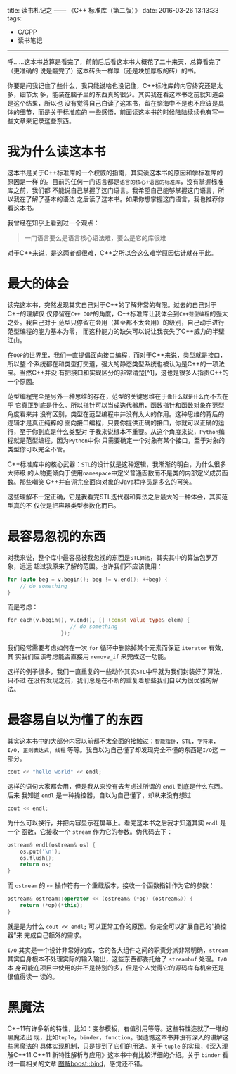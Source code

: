title: 读书札记之 —— 《C++ 标准库（第二版）》
date: 2016-03-26 13:13:33
tags:
 - C/CPP
 - 读书笔记
---

呼……这本书总算是看完了，前前后后看这本书大概花了二十来天，总算看完了（更准确的
说是翻完了）这本砖头一样厚（还是块加厚版的砖）的书。

你要是问我记住了些什么，我只能说啥也没记住，C++标准库的内容终究还是太多，细节太
多，能装在脑子里的东西真的很少。其实我在看这本书之前就知道会是这个结果，所以也
没有觉得自己白读了这本书，留在脑海中不是也不应该是具体的细节，而是关于标准库的
一些感悟，前面读这本书的时候陆陆续续也有写一些文章来记录这些东西。

<!--more-->

# 我为什么读这本书

这本书是关于C++标准库的一个权威的指南，其实读这本书的原因和学标准库的原因是一样
的。目前的任何一门语言都是`语言的核心+语言的标准库`，没有掌握标准库之前，我们都
不能说自己掌握了这门语言。我希望自己能够掌握这门语言，所以我在了解了基本的语法
之后读了这本书。如果你想掌握这门语言，我也推荐你看这本书。

我曾经在知乎上看到过一个观点：

> 一门语言要么是语言核心语法难，要么是它的库很难

对于C++来说，是这两者都很难，C++之所以会这么难学原因估计就在于此。

# 最大的体会

读完这本书，突然发现其实自己对于C++的了解非常的有限。过去的自己对于C++的理解仅
仅停留在`C++ OOP`的角度，C++标准库让我体会到`C++范型编程`的强大之处。我自己对于
范型只停留在会用（甚至都不太会用）的级别，自己动手进行范型编程的能力基本为零，
而这种能力的缺失可以说让我丧失了C++威力的半壁江山。

在`OOP`的世界里，我们一直提倡面向接口编程，而对于C++来说，类型就是接口，所以整
个系统都在和类型打交道，强大的静态类型系统也被认为是C++的一项法宝。当然C++并没
有把接口和实现区分的非常清楚[^1]，这也是很多人指责C++的一个原因。

范型编程完全是另外一种思维的存在，范型的关键思维在于`像什么就是什么`而不去在乎
它真正到底是什么。所以指针可以当成迭代器用，函数指针和函数对象在范型角度看来并
没有区别，类型在范型编程中并没有太大的作用。这种思维的背后的逻辑才是真正纯粹的
面向接口编程，只要你提供正确的接口，你就可以正确的运行，至于你到底是什么类型对
于我来说根本不重要。从这个角度来说，`Python`编程就是范型编程，因为`Python`中你
只需要确定一个对象有某个接口，至于对象的类型你可以完全不管。

C++标准库中的核心武器：`STL`的设计就是这种逻辑，我渐渐的明白，为什么很多大师级
的人物更倾向于使用`namespace`中定义普通函数而不是类的内部定义成员函数。那些嘲笑
C++并自诩完全面向对象的Java程序员是多么的可笑。

这些理解不一定正确，它是我看完STL迭代器和算法之后最大的一种体会，其实范型真的不
仅仅是把容器类型参数化而已。

# 最容易忽视的东西

对我来说，整个库中最容易被我忽视的东西是`STL算法`，其实其中的算法包罗万象，远远
超过我原来了解的范围。也许我们不应该使用：

```cpp
for (auto beg = v.begin(); beg != v.end(); ++beg) {
    // do something
}
```

而是考虑：

```cpp
for_each(v.begin(), v.end(), [] (const value_type& elem) {
				    // do something
			     });
```

我们经常需要考虑如何在一次 `for` 循环中删除掉某个元素而保证 `iterator` 有效，其
实我们应该考虑能否直接用 `remove_if` 来完成这一功能。

这样的例子很多，我们一直重复的一些动作其实`STL`中早就为我们封装好了算法，只不过
在没有发现之前，我们总是在不断的重复着那些我们自以为很优雅的解法。

# 最容易自以为懂了的东西

其实这本书中的大部分内容以前都不太全面的接触过：`智能指针`，`STL`，`字符串`，
`I/O`，`正则表达式`，`线程` 等等。我自以为自己懂了却发现完全不懂的东西是`I/O`这
一部分。

```cpp
cout << "hello world" << endl;
```

这样的语句大家都会用，但是我从来没有去考虑过所谓的 `endl` 到底是什么东西。后来
我知道 `endl` 是一种操控器，自以为自己懂了，却从来没有想过

```cpp
cout << endl;
```

为什么可以换行，并把内容显示在屏幕上。看完这本书之后我才知道其实 `endl` 是一个
函数，它接收一个 `stream` 作为它的参数。伪代码去下：

```cpp
ostream& endl(ostream& os) {
    os.put('\n');
    os.flush();
    return os;
}
```

而 `ostream` 的 `<<` 操作符有一个重载版本，接收一个函数指针作为它的参数：

```cpp
ostream& ostream::operator << (ostream& (*op) (ostream&)) {
    return (*op)(*this);
}
```

就是是为什么 `cout << endl;` 可以正常工作的原因。你完全可以扩展自己的“操控器”来
完成自己额外的需求。

`I/O` 其实是一个设计非常好的库，它的各大组件之间的职责分派非常明确，`stream`
其实自身根本不处理实际的输入输出，这些东西都委托给了 `streambuf` 处理。`I/O` 本
身可能在项目中使用的并不是特别的多，但是个人觉得它的源码库有机会还是很值得读一
读的。

# 黑魔法

C++11有许多新的特性，比如：变参模板，右值引用等等。这些特性造就了一堆的黑魔法出
现，比如`tuple`，`binder`，`function`。很遗憾这本书并没有深入的讲解这些黑魔法的
具体实现机制，只是提到了它们的用法。关于 `tuple` 的实现，《深入理解C++11:C++11
新特性解析与应用》这本书中有比较详细的介绍。关于 `binder` 看过一篇相关的文章
[图解boost::bind][binder]，感觉还不错。

[binder]: http://kelvinh.github.io/blog/2013/12/03/boost-bind-illustrated/

